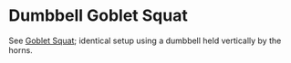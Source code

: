# Dumbbell Goblet Squat

See [Goblet Squat](goblet_squat.md); identical setup using a dumbbell held vertically by the horns.

